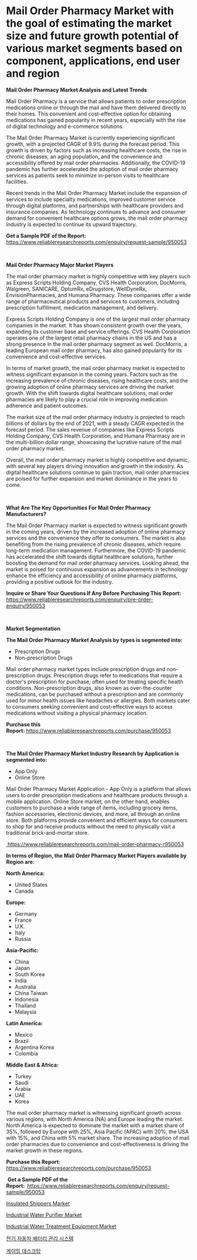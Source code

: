 <p><h1>Mail Order Pharmacy Market with the goal of estimating the market size and future growth potential of various market segments based on component, applications, end user and region</h1></p><p><strong>Mail Order Pharmacy Market Analysis and Latest Trends</strong></p>
<p><p>Mail Order Pharmacy is a service that allows patients to order prescription medications online or through the mail and have them delivered directly to their homes. This convenient and cost-effective option for obtaining medications has gained popularity in recent years, especially with the rise of digital technology and e-commerce solutions.</p><p>The Mail Order Pharmacy Market is currently experiencing significant growth, with a projected CAGR of 9.9% during the forecast period. This growth is driven by factors such as increasing healthcare costs, the rise in chronic diseases, an aging population, and the convenience and accessibility offered by mail order pharmacies. Additionally, the COVID-19 pandemic has further accelerated the adoption of mail order pharmacy services as patients seek to minimize in-person visits to healthcare facilities.</p><p>Recent trends in the Mail Order Pharmacy Market include the expansion of services to include specialty medications, improved customer service through digital platforms, and partnerships with healthcare providers and insurance companies. As technology continues to advance and consumer demand for convenient healthcare options grows, the mail order pharmacy industry is expected to continue its upward trajectory.</p></p>
<p><strong>Get a Sample PDF of the Report:&nbsp;</strong> <a href="https://www.reliableresearchreports.com/enquiry/request-sample/950053">https://www.reliableresearchreports.com/enquiry/request-sample/950053</a></p>
<p>&nbsp;</p>
<p><strong>Mail Order Pharmacy Major Market Players</strong></p>
<p><p>The mail order pharmacy market is highly competitive with key players such as Express Scripts Holding Company, CVS Health Corporation, DocMorris, Walgreen, SANICARE, OptumRx, eDrugstore, WellDyneRx, EnvisionPharmacies, and Humana Pharmacy. These companies offer a wide range of pharmaceutical products and services to customers, including prescription fulfillment, medication management, and delivery.</p><p>Express Scripts Holding Company is one of the largest mail order pharmacy companies in the market. It has shown consistent growth over the years, expanding its customer base and service offerings. CVS Health Corporation operates one of the largest retail pharmacy chains in the US and has a strong presence in the mail order pharmacy segment as well. DocMorris, a leading European mail order pharmacy, has also gained popularity for its convenience and cost-effective services.</p><p>In terms of market growth, the mail order pharmacy market is expected to witness significant expansion in the coming years. Factors such as the increasing prevalence of chronic diseases, rising healthcare costs, and the growing adoption of online pharmacy services are driving the market growth. With the shift towards digital healthcare solutions, mail order pharmacies are likely to play a crucial role in improving medication adherence and patient outcomes.</p><p>The market size of the mail order pharmacy industry is projected to reach billions of dollars by the end of 2021, with a steady CAGR expected in the forecast period. The sales revenue of companies like Express Scripts Holding Company, CVS Health Corporation, and Humana Pharmacy are in the multi-billion dollar range, showcasing the lucrative nature of the mail order pharmacy market.</p><p>Overall, the mail order pharmacy market is highly competitive and dynamic, with several key players driving innovation and growth in the industry. As digital healthcare solutions continue to gain traction, mail order pharmacies are poised for further expansion and market dominance in the years to come.</p></p>
<p>&nbsp;</p>
<p><strong>What Are The Key Opportunities For Mail Order Pharmacy Manufacturers?</strong></p>
<p><p>The Mail Order Pharmacy market is expected to witness significant growth in the coming years, driven by the increased adoption of online pharmacy services and the convenience they offer to consumers. The market is also benefiting from the rising prevalence of chronic diseases, which require long-term medication management. Furthermore, the COVID-19 pandemic has accelerated the shift towards digital healthcare solutions, further boosting the demand for mail order pharmacy services. Looking ahead, the market is poised for continuous expansion as advancements in technology enhance the efficiency and accessibility of online pharmacy platforms, providing a positive outlook for the industry.</p></p>
<p><strong>Inquire or Share Your Questions If Any Before Purchasing This Report:</strong> <a href="https://www.reliableresearchreports.com/enquiry/pre-order-enquiry/950053">https://www.reliableresearchreports.com/enquiry/pre-order-enquiry/950053</a></p>
<p>&nbsp;</p>
<p><strong>Market Segmentation</strong></p>
<p><strong>The Mail Order Pharmacy Market Analysis by types is segmented into:</strong></p>
<p><ul><li>Prescription Drugs</li><li>Non-prescription Drugs</li></ul></p>
<p><p>Mail order pharmacy market types include prescription drugs and non-prescription drugs. Prescription drugs refer to medications that require a doctor's prescription for purchase, often used for treating specific health conditions. Non-prescription drugs, also known as over-the-counter medications, can be purchased without a prescription and are commonly used for minor health issues like headaches or allergies. Both markets cater to consumers seeking convenient and cost-effective ways to access medications without visiting a physical pharmacy location.</p></p>
<p><strong>Purchase this Report:&nbsp;</strong><a href="https://www.reliableresearchreports.com/purchase/950053">https://www.reliableresearchreports.com/purchase/950053</a></p>
<p>&nbsp;</p>
<p><strong>The Mail Order Pharmacy Market Industry Research by Application is segmented into:</strong></p>
<p><ul><li>App Only</li><li>Online Store</li></ul></p>
<p><p>Mail Order Pharmacy Market Application - App Only is a platform that allows users to order prescription medications and healthcare products through a mobile application. Online Store market, on the other hand, enables customers to purchase a wide range of items, including grocery items, fashion accessories, electronic devices, and more, all through an online store. Both platforms provide convenient and efficient ways for consumers to shop for and receive products without the need to physically visit a traditional brick-and-mortar store.</p></p>
<p><a href="https://www.reliableresearchreports.com/mail-order-pharmacy-r950053">&nbsp;https://www.reliableresearchreports.com/mail-order-pharmacy-r950053</a></p>
<p><strong>In terms of Region, the Mail Order Pharmacy Market Players available by Region are:</strong></p>
<p>
    <p> <strong> North America: </strong>
        <ul>
            <li>United States</li>
            <li>Canada</li>
        </ul>
        </p> 
    <p> <strong> Europe: </strong>
        <ul>
            <li>Germany</li>
            <li>France</li>
            <li>U.K.</li>
            <li>Italy</li>
            <li>Russia</li>
        </ul>
        </p> 
    <p> <strong> Asia-Pacific: </strong>
        <ul>
            <li>China</li>
            <li>Japan</li>
            <li>South Korea</li>
            <li>India</li>
            <li>Australia</li>
            <li>China Taiwan</li>
            <li>Indonesia</li>
            <li>Thailand</li>
            <li>Malaysia</li>
        </ul>
        </p> 
    <p> <strong> Latin America: </strong>
        <ul>
            <li>Mexico</li>
            <li>Brazil</li>
            <li>Argentina Korea</li>
            <li>Colombia</li>
        </ul>
        </p> 
    <p> <strong> Middle East & Africa: </strong>
        <ul>
            <li>Turkey</li>
            <li>Saudi</li>
            <li>Arabia</li>
            <li>UAE</li>
            <li>Korea</li>
        </ul>
    </p>
    </p>
<p><p>The mail order pharmacy market is witnessing significant growth across various regions, with North America (NA) and Europe leading the market. North America is expected to dominate the market with a market share of 35%, followed by Europe with 25%, Asia Pacific (APAC) with 20%, the USA with 15%, and China with 5% market share. The increasing adoption of mail order pharmacies due to convenience and cost-effectiveness is driving the market growth in these regions.</p></p>
<p><strong>Purchase this Report: </strong><a href="https://www.reliableresearchreports.com/purchase/950053">https://www.reliableresearchreports.com/purchase/950053</a></p>
<p>&nbsp;<strong>Get a Sample PDF of the Report:&nbsp;&nbsp;</strong><a href="https://www.reliableresearchreports.com/enquiry/request-sample/950053">https://www.reliableresearchreports.com/enquiry/request-sample/950053</a></p>
<p><strong></strong></p>
<p><p><a href="https://github.com/lorenzaSchmeler/Market-Research-Report-List-1/blob/main/insulated-shippers-market.md">Insulated Shippers Market</a></p><p><a href="https://www.linkedin.com/pulse/industrial-water-purifier-market-furnishes-information-2q6ze?trackingId=cruxfrOB0ZSZa1Scs2ozPA%3D%3D">Industrial Water Purifier Market</a></p><p><a href="https://www.linkedin.com/pulse/industrial-water-treatment-equipment-market-size-outlook-kx6ne?trackingId=8aPpTyt9I8FAHeJUHSo5nw%3D%3D">Industrial Water Treatment Equipment Market</a></p><p><a href="https://github.com/hook46569/Market-Research-Report-List-1/blob/main/449298850266.md">전기 자동차 배터리 관리 시스템</a></p><p><a href="https://github.com/bvubpqd5241630/Market-Research-Report-List-2/blob/main/157590450267.md">게이밍 데스크탑</a></p></p>